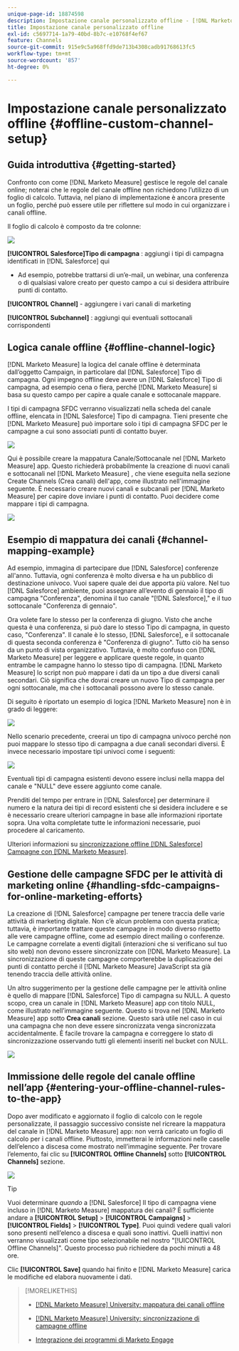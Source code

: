 ```yaml
---
unique-page-id: 18874598
description: Impostazione canale personalizzato offline - [!DNL Marketo Measure]
title: Impostazione canale personalizzato offline
exl-id: c5697714-1a79-40bd-8b7c-e10768f4ef67
feature: Channels
source-git-commit: 915e9c5a968ffd9de713b4308cadb91768613fc5
workflow-type: tm+mt
source-wordcount: '857'
ht-degree: 0%

---
```


# Impostazione canale personalizzato offline {#offline-custom-channel-setup}

## Guida introduttiva {#getting-started}

Confronto con come [!DNL Marketo Measure] gestisce le regole del canale online; noterai che le regole del canale offline non richiedono l’utilizzo di un foglio di calcolo. Tuttavia, nel piano di implementazione è ancora presente un foglio, perché può essere utile per riflettere sul modo in cui organizzare i canali offline.

Il foglio di calcolo è composto da tre colonne:

![](assets/1-2.png)

**[!UICONTROL Salesforce]Tipo di campagna** : aggiungi i tipi di campagna identificati in [!DNL Salesforce] qui

* Ad esempio, potrebbe trattarsi di un’e-mail, un webinar, una conferenza o di qualsiasi valore creato per questo campo a cui si desidera attribuire punti di contatto.

**[!UICONTROL Channel]** - aggiungere i vari canali di marketing

**[!UICONTROL Subchannel]** : aggiungi qui eventuali sottocanali corrispondenti

## Logica canale offline {#offline-channel-logic}

[!DNL Marketo Measure] la logica del canale offline è determinata dall’oggetto Campaign, in particolare dal [!DNL Salesforce] Tipo di campagna. Ogni impegno offline deve avere un [!DNL Salesforce] Tipo di campagna, ad esempio cena o fiera, perché [!DNL Marketo Measure] si basa su questo campo per capire a quale canale e sottocanale mappare.

I tipi di campagna SFDC verranno visualizzati nella scheda del canale offline, elencata in [!DNL Salesforce] Tipo di campagna. Tieni presente che [!DNL Marketo Measure] può importare solo i tipi di campagna SFDC per le campagne a cui sono associati punti di contatto buyer.

![](assets/2-2.png)

Qui è possibile creare la mappatura Canale/Sottocanale nel [!DNL Marketo Measure] app. Questo richiederà probabilmente la creazione di nuovi canali e sottocanali nel [!DNL Marketo Measure] , che viene eseguita nella sezione Create Channels (Crea canali) dell&#39;app, come illustrato nell&#39;immagine seguente. È necessario creare nuovi canali e subcanali per [!DNL Marketo Measure] per capire dove inviare i punti di contatto. Puoi decidere come mappare i tipi di campagna.

![](assets/3-2.png)

## Esempio di mappatura dei canali {#channel-mapping-example}

Ad esempio, immagina di partecipare due [!DNL Salesforce] conferenze all&#39;anno. Tuttavia, ogni conferenza è molto diversa e ha un pubblico di destinazione univoco. Vuoi sapere quale dei due apporta più valore. Nel tuo [!DNL Salesforce] ambiente, puoi assegnare all’evento di gennaio il tipo di campagna &quot;Conferenza&quot;, denomina il tuo canale &quot;[!DNL Salesforce],&quot; e il tuo sottocanale &quot;Conferenza di gennaio&quot;.

Ora volete fare lo stesso per la conferenza di giugno. Visto che anche questa è una conferenza, si può dare lo stesso Tipo di campagna, in questo caso, &quot;Conferenza&quot;. Il canale è lo stesso, [!DNL Salesforce], e il sottocanale di questa seconda conferenza è &quot;Conferenza di giugno&quot;. Tutto ciò ha senso da un punto di vista organizzativo. Tuttavia, è molto confuso con [!DNL Marketo Measure] per leggere e applicare queste regole, in quanto entrambe le campagne hanno lo stesso tipo di campagna. [!DNL Marketo Measure] lo script non può mappare i dati da un tipo a due diversi canali secondari. Ciò significa che dovrai creare un nuovo Tipo di campagna per ogni sottocanale, ma che i sottocanali possono avere lo stesso canale.

Di seguito è riportato un esempio di logica [!DNL Marketo Measure] non è in grado di leggere:

![](assets/4-2.png)

Nello scenario precedente, creerai un tipo di campagna univoco perché non puoi mappare lo stesso tipo di campagna a due canali secondari diversi. È invece necessario impostare tipi univoci come i seguenti:

![](assets/5-2.png)

Eventuali tipi di campagna esistenti devono essere inclusi nella mappa del canale e &quot;NULL&quot; deve essere aggiunto come canale.

Prenditi del tempo per entrare in [!DNL Salesforce] per determinare il numero e la natura dei tipi di record esistenti che si desidera includere e se è necessario creare ulteriori campagne in base alle informazioni riportate sopra. Una volta completate tutte le informazioni necessarie, puoi procedere al caricamento.

Ulteriori informazioni su [sincronizzazione offline [!DNL Salesforce] Campagne con [!DNL Marketo Measure]](/help/channel-tracking-and-setup/offline-channels/legacy-processes/syncing-offline-campaigns.md).

## Gestione delle campagne SFDC per le attività di marketing online {#handling-sfdc-campaigns-for-online-marketing-efforts}

La creazione di [!DNL Salesforce] campagne per tenere traccia delle varie attività di marketing digitale. Non c’è alcun problema con questa pratica; tuttavia, è importante trattare queste campagne in modo diverso rispetto alle vere campagne offline, come ad esempio direct mailing o conferenze. Le campagne correlate a eventi digitali (interazioni che si verificano sul tuo sito web) non devono essere sincronizzate con [!DNL Marketo Measure]. La sincronizzazione di queste campagne comporterebbe la duplicazione dei punti di contatto perché il [!DNL Marketo Measure] JavaScript sta già tenendo traccia delle attività online.

Un altro suggerimento per la gestione delle campagne per le attività online è quello di mappare [!DNL Salesforce] Tipo di campagna su NULL. A questo scopo, crea un canale in [!DNL Marketo Measure] app con titolo NULL, come illustrato nell’immagine seguente. Questo si trova nel [!DNL Marketo Measure] app sotto **Crea canali** sezione. Questo sarà utile nel caso in cui una campagna che non deve essere sincronizzata venga sincronizzata accidentalmente. È facile trovare la campagna e correggere lo stato di sincronizzazione osservando tutti gli elementi inseriti nel bucket con NULL.

![](assets/6-2.png)

## Immissione delle regole del canale offline nell’app {#entering-your-offline-channel-rules-to-the-app}

Dopo aver modificato e aggiornato il foglio di calcolo con le regole personalizzate, il passaggio successivo consiste nel ricreare la mappatura del canale in [!DNL Marketo Measure] app: non verrà caricato un foglio di calcolo per i canali offline. Piuttosto, immetterai le informazioni nelle caselle dell’elenco a discesa come mostrato nell’immagine seguente. Per trovare l’elemento, fai clic su **[!UICONTROL Offline Channels]** sotto **[!UICONTROL Channels]** sezione.

![](assets/7-2.png)

>[!TIP]
>
>Vuoi determinare _quando_ a [!DNL Salesforce] Il tipo di campagna viene incluso in [!DNL Marketo Measure] mappatura dei canali? È sufficiente andare a **[!UICONTROL Setup]** > **[!UICONTROL Campaigns]** > **[!UICONTROL Fields]** > **[!UICONTROL Type]**. Puoi quindi vedere quali valori sono presenti nell’elenco a discesa e quali sono inattivi. Quelli inattivi non verranno visualizzati come tipo selezionabile nel nostro &quot;[!UICONTROL Offline Channels]&quot;. Questo processo può richiedere da pochi minuti a 48 ore.

Clic **[!UICONTROL Save]** quando hai finito e [!DNL Marketo Measure] carica le modifiche ed elabora nuovamente i dati.

>[!MORELIKETHIS]
>
>* [[!DNL Marketo Measure] University: mappatura dei canali offline](https://universityonline.marketo.com/courses/bizible-fundamentals-channel-management/#/page/5c630eca34d9f0367662b77f)
>
>* [[!DNL Marketo Measure] University: sincronizzazione di campagne offline](https://universityonline.marketo.com/courses/bizible-fundamentals-channel-management/#/page/5c63286e34d9f0367662b78b)
>
>* [Integrazione dei programmi di Marketo Engage](/help/marketo-measure-and-marketo/marketo-measure-integrations-with-marketo/marketo-engage-programs-integration.md#channel-mapping)

